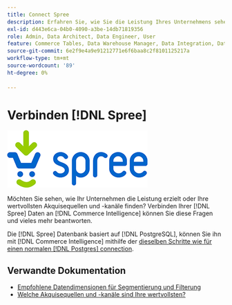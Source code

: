 ```yaml
---
title: Connect Spree
description: Erfahren Sie, wie Sie die Leistung Ihres Unternehmens sehen oder Ihre wertvollsten Akquisequellen und -kanäle finden.
exl-id: d443e6ca-04b0-4090-a3be-14db71819356
role: Admin, Data Architect, Data Engineer, User
feature: Commerce Tables, Data Warehouse Manager, Data Integration, Data Import/Export
source-git-commit: 6e2f9e4a9e91212771e6f6baa8c2f8101125217a
workflow-type: tm+mt
source-wordcount: '89'
ht-degree: 0%

---
```


# Verbinden [!DNL Spree]

![](../../../assets/spree-commerce-logo.png)

Möchten Sie sehen, wie Ihr Unternehmen die Leistung erzielt oder Ihre wertvollsten Akquisequellen und -kanäle finden? Verbinden Ihrer [!DNL Spree] Daten an [!DNL Commerce Intelligence] können Sie diese Fragen und vieles mehr beantworten.

Die [!DNL Spree] Datenbank basiert auf [!DNL PostgreSQL], können Sie ihn mit [!DNL Commerce Intelligence] mithilfe der [dieselben Schritte wie für einen normalen [!DNL Postgres] connection](../integrations/postgresql.md).

## Verwandte Dokumentation

* [Empfohlene Datendimensionen für Segmentierung und Filterung](../../../best-practices/segment-filter.md)
* [Welche Akquisequellen und -kanäle sind Ihre wertvollsten?](../../analysis/most-value-source-channel.md)
